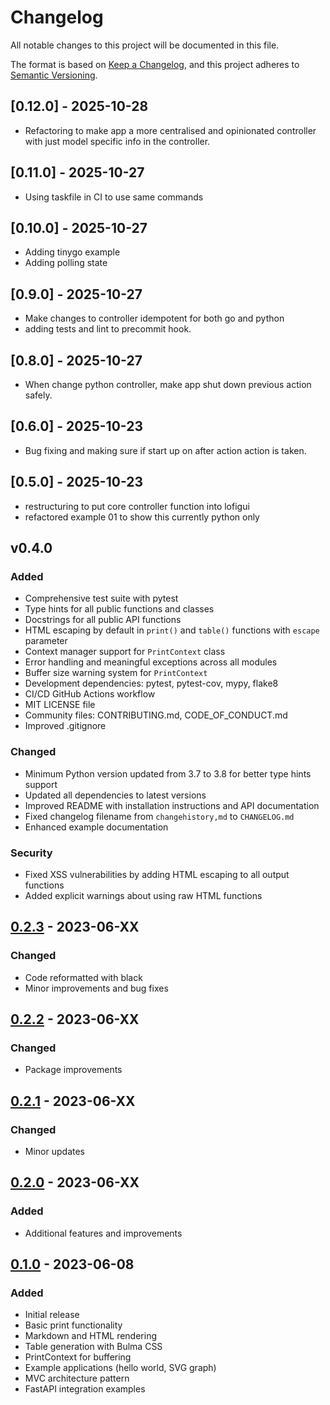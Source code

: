 # Changelog

All notable changes to this project will be documented in this file.

The format is based on [Keep a Changelog](https://keepachangelog.com/en/1.0.0/),
and this project adheres to [Semantic Versioning](https://semver.org/spec/v2.0.0.html).

##  [0.12.0] - 2025-10-28

- Refactoring to make app a more centralised and opinionated controller with just 
model specific info in the controller.

##  [0.11.0] - 2025-10-27

- Using taskfile in CI to use same commands

##  [0.10.0] - 2025-10-27

- Adding tinygo example
- Adding polling state

##  [0.9.0] - 2025-10-27

- Make changes to controller idempotent for both go and python
- adding tests and lint to precommit hook.

##  [0.8.0] - 2025-10-27

- When change python controller, make app shut down previous action safely.

## [0.6.0] - 2025-10-23
 - Bug fixing and making sure if start up on after action action is taken.

## [0.5.0] - 2025-10-23
 - restructuring to put core controller function into lofigui
 - refactored example 01 to show this currently python only

## v0.4.0

### Added
- Comprehensive test suite with pytest
- Type hints for all public functions and classes
- Docstrings for all public API functions
- HTML escaping by default in `print()` and `table()` functions with `escape` parameter
- Context manager support for `PrintContext` class
- Error handling and meaningful exceptions across all modules
- Buffer size warning system for `PrintContext`
- Development dependencies: pytest, pytest-cov, mypy, flake8
- CI/CD GitHub Actions workflow
- MIT LICENSE file
- Community files: CONTRIBUTING.md, CODE_OF_CONDUCT.md
- Improved .gitignore

### Changed
- Minimum Python version updated from 3.7 to 3.8 for better type hints support
- Updated all dependencies to latest versions
- Improved README with installation instructions and API documentation
- Fixed changelog filename from `changehistory,md` to `CHANGELOG.md`
- Enhanced example documentation

### Security
- Fixed XSS vulnerabilities by adding HTML escaping to all output functions
- Added explicit warnings about using raw HTML functions

## [0.2.3] - 2023-06-XX

### Changed
- Code reformatted with black
- Minor improvements and bug fixes

## [0.2.2] - 2023-06-XX

### Changed
- Package improvements

## [0.2.1] - 2023-06-XX

### Changed
- Minor updates

## [0.2.0] - 2023-06-XX

### Added
- Additional features and improvements

## [0.1.0] - 2023-06-08

### Added
- Initial release
- Basic print functionality
- Markdown and HTML rendering
- Table generation with Bulma CSS
- PrintContext for buffering
- Example applications (hello world, SVG graph)
- MVC architecture pattern
- FastAPI integration examples

[Unreleased]: https://github.com/drummonds/lofigui/compare/v0.2.3...HEAD
[0.2.3]: https://github.com/drummonds/lofigui/compare/v0.2.2...v0.2.3
[0.2.2]: https://github.com/drummonds/lofigui/compare/v0.2.1...v0.2.2
[0.2.1]: https://github.com/drummonds/lofigui/compare/v0.2.0...v0.2.1
[0.2.0]: https://github.com/drummonds/lofigui/compare/v0.1.0...v0.2.0
[0.1.0]: https://github.com/drummonds/lofigui/releases/tag/v0.1.0
